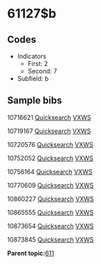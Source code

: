 # 61127$b

## Codes

-   Indicators
    -   First: 2
    -   Second: 7
-   Subfield: b

## Sample bibs

10716621 [Quicksearch](https://search.library.yale.edu/catalog/10716621) [VXWS](http://prodorbis.library.yale.edu:7014/vxws/GetHoldingsService?bibId=10716621)

10719167 [Quicksearch](https://search.library.yale.edu/catalog/10719167) [VXWS](http://prodorbis.library.yale.edu:7014/vxws/GetHoldingsService?bibId=10719167)

10720576 [Quicksearch](https://search.library.yale.edu/catalog/10720576) [VXWS](http://prodorbis.library.yale.edu:7014/vxws/GetHoldingsService?bibId=10720576)

10752052 [Quicksearch](https://search.library.yale.edu/catalog/10752052) [VXWS](http://prodorbis.library.yale.edu:7014/vxws/GetHoldingsService?bibId=10752052)

10756164 [Quicksearch](https://search.library.yale.edu/catalog/10756164) [VXWS](http://prodorbis.library.yale.edu:7014/vxws/GetHoldingsService?bibId=10756164)

10770609 [Quicksearch](https://search.library.yale.edu/catalog/10770609) [VXWS](http://prodorbis.library.yale.edu:7014/vxws/GetHoldingsService?bibId=10770609)

10860227 [Quicksearch](https://search.library.yale.edu/catalog/10860227) [VXWS](http://prodorbis.library.yale.edu:7014/vxws/GetHoldingsService?bibId=10860227)

10865555 [Quicksearch](https://search.library.yale.edu/catalog/10865555) [VXWS](http://prodorbis.library.yale.edu:7014/vxws/GetHoldingsService?bibId=10865555)

10873654 [Quicksearch](https://search.library.yale.edu/catalog/10873654) [VXWS](http://prodorbis.library.yale.edu:7014/vxws/GetHoldingsService?bibId=10873654)

10873845 [Quicksearch](https://search.library.yale.edu/catalog/10873845) [VXWS](http://prodorbis.library.yale.edu:7014/vxws/GetHoldingsService?bibId=10873845)

**Parent topic:**[611](../../tags/611/611.md)

